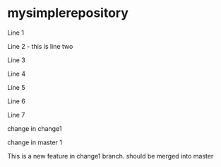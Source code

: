 # mysimplerepository

Line 1


Line 2 - this is line two


Line 3

Line 4

Line 5


Line 6





Line 7


change in change1

change in master 1

This is a new feature in change1 branch. should be merged into master

